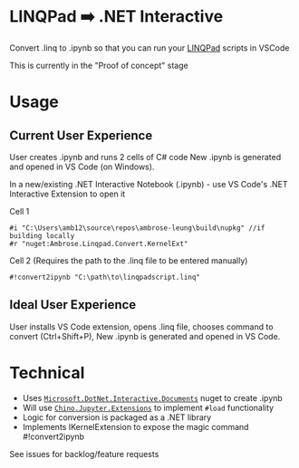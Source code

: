 # LINQPad ➡️ .NET Interactive
Convert .linq to .ipynb so that you can run your [LINQPad](https://www.linqpad.net/) scripts in VSCode

This is currently in the "Proof of concept" stage

# Usage
## Current User Experience
User creates .ipynb and runs 2 cells of C# code
New .ipynb is generated and opened in VS Code (on Windows).

In a new/existing .NET Interactive Notebook (.ipynb) - use VS Code's .NET Interactive Extension to open it

Cell 1
```
#i "C:\Users\amb12\source\repos\ambrose-leung\build\nupkg" //if building locally
#r "nuget:Ambrose.Linqpad.Convert.KernelExt"
```

Cell 2 (Requires the path to the .linq file to be entered manually)
```
#!convert2ipynb "C:\path\to\linqpadscript.linq"
```
## Ideal User Experience
User installs VS Code extension, opens .linq file, chooses command to convert (Ctrl+Shift+P), New .ipynb is generated and opened in VS Code.

# Technical
- Uses [`Microsoft.DotNet.Interactive.Documents`](https://www.nuget.org/packages/Microsoft.DotNet.Interactive.Documents/) nuget to create .ipynb
- Will use [`Chino.Jupyter.Extensions`](https://github.com/roberchi/Chino.Jupyter.Extensions) to implement `#load` functionality
- Logic for conversion is packaged as a .NET library
- Implements IKernelExtension to expose the magic command #!convert2ipynb

See issues for backlog/feature requests
